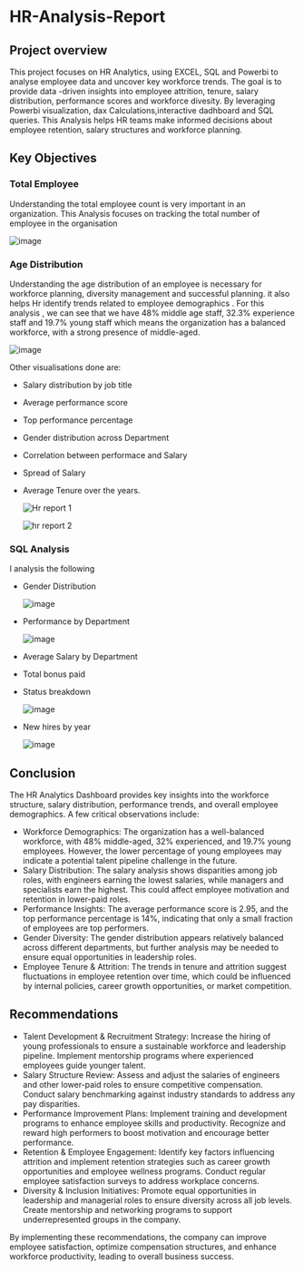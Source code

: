 # HR-Analysis-Report

## Project overview 
This project focuses on HR Analytics, using EXCEL, SQL and Powerbi to analyse employee data and uncover key workforce trends. The goal is to provide data -driven insights into employee attrition, tenure, salary distribution, performance scores and workforce divesity. 
By leveraging Powerbi visualization, dax Calculations,interactive dadhboard and SQL queries. This Analysis helps HR teams make informed decisions about employee retention, salary structures and workforce planning.

## Key Objectives
### Total Employee
Understanding the total employee count is very important in an organization. This Analysis focuses on tracking the total number of employee in the organisation

![image](https://github.com/user-attachments/assets/faed5d0c-98f1-4dd3-a7ea-74ffa4632e78)

### Age Distribution
Understanding the age distribution of an employee is necessary for workforce planning, diversity management and successful planning. it also helps Hr identify trends related to employee demographics . For this analysis , we can see that we have 48% middle age staff, 32.3% experience staff and 19.7% young staff which means the organization has a balanced workforce, with a strong presence of middle-aged.

![image](https://github.com/user-attachments/assets/e1b6d0ad-89b7-476a-8e5a-ad2f966abac2)

Other visualisations done are:
- Salary distribution by job title
- Average performance score
- Top performance percentage
- Gender distribution across Department
- Correlation between performace and Salary
- Spread of Salary
- Average Tenure over the years.

  ![Hr report 1](https://github.com/user-attachments/assets/56583f10-7d90-4dc1-8d86-06c6a8c15588)

  ![hr report 2](https://github.com/user-attachments/assets/dafebb29-dc1b-462f-80fc-0246db5741b7)



### SQL Analysis
I analysis the following 
- Gender Distribution

  ![image](https://github.com/user-attachments/assets/9f1b86f9-9357-40f1-9f9a-a6a4b119b684)

- Performance by Department

  ![image](https://github.com/user-attachments/assets/da544d9f-99c2-4b11-b621-467fb41a3e38)

- Average Salary by Department
- Total bonus paid
- Status breakdown

  
  ![image](https://github.com/user-attachments/assets/514f260f-b9f1-4ced-ac51-3ece1929fc19)

- New hires by year

  ![image](https://github.com/user-attachments/assets/824f88d2-3cb5-4bb4-90ec-87a4eaf3fa46)

## Conclusion

The HR Analytics Dashboard provides key insights into the workforce structure, salary distribution, performance trends, and overall employee demographics. A few critical observations include:
- Workforce Demographics: The organization has a well-balanced workforce, with 48% middle-aged, 32% experienced, and 19.7% young employees. However, the lower percentage of young employees may indicate a potential talent pipeline challenge in the future.
- Salary Distribution: The salary analysis shows disparities among job roles, with engineers earning the lowest salaries, while managers and specialists earn the highest. This could affect employee motivation and retention in lower-paid roles.
- Performance Insights: The average performance score is 2.95, and the top performance percentage is 14%, indicating that only a small fraction of employees are top performers.
- Gender Diversity: The gender distribution appears relatively balanced across different departments, but further analysis may be needed to ensure equal opportunities in leadership roles.
- Employee Tenure & Attrition: The trends in tenure and attrition suggest fluctuations in employee retention over time, which could be influenced by internal policies, career growth opportunities, or market competition.

## Recommendations
- Talent Development & Recruitment Strategy: Increase the hiring of young professionals to ensure a sustainable workforce and leadership pipeline. Implement mentorship programs where experienced employees guide younger talent.
- Salary Structure Review: Assess and adjust the salaries of engineers and other lower-paid roles to ensure competitive compensation. Conduct salary benchmarking against industry standards to address any pay disparities.
- Performance Improvement Plans: Implement training and development programs to enhance employee skills and productivity. Recognize and reward high performers to boost motivation and encourage better performance.
- Retention & Employee Engagement: Identify key factors influencing attrition and implement retention strategies such as career growth opportunities and employee wellness programs.
Conduct regular employee satisfaction surveys to address workplace concerns.
- Diversity & Inclusion Initiatives: Promote equal opportunities in leadership and managerial roles to ensure diversity across all job levels. Create mentorship and networking programs to support underrepresented groups in the company.

By implementing these recommendations, the company can improve employee satisfaction, optimize compensation structures, and enhance workforce productivity, leading to overall business success.
  

 

